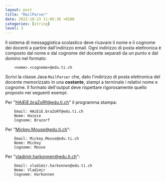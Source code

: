 ```yaml
---
layout: post
title: "MailParser"
date: 2022-10-23 11:05:36 +0100
categories: [string]
level: 3
---
```



Il sistema di messaggistica scolastico deve ricavare il nome e il cognome dei docenti a partire dall'indirizzo email. Ogni indirizzo di posta elettronica è composto dal nome e dal cognome del docente separati da un punto e dal domino nel formato: 

	
		<nome>.<cognome>@edu.ti.ch


Scrivi la classe Java `MailParser` che, dato l'indirizzo di posta elettronica del docente memorizzato in una **costante**, stampi a terminale i relativi nome e cognome. Il formato dell'output deve rispettare rigorosamente quello proposto nei seguenti esempi:

Per "HAiEiE.braZoRf@edu.ti.ch" il programma stampa:

~~~
	Email: HAiEiE.braZoRf@edu.ti.ch
	Nome: Haieie
	Cognome: Brazorf
~~~

Per "Mickey.Mouse@edu.ti.ch":

~~~
	Email: Mickey.Mouse@edu.ti.ch
	Nome: Mickey
	Cognome: Mouse
~~~

Per "vladimir.harkonnen@edu.ti.ch":

~~~
	Email: vladimir.harkonnen@edu.ti.ch
	Nome: Vladimir
	Cognome: Harkonnen
~~~